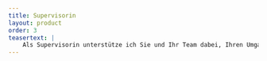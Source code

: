 ```yaml
---
title: Supervisorin
layout: product
order: 3
teasertext: |
    Als Supervisorin unterstütze ich Sie und Ihr Team dabei, Ihren Umgang mit Konfliktsituationen zu verbessern. Die (systemische) Supervision ist aus der sozialen Arbeit bekannt. Sie wird als Mittel zur angeleiteten Reflexion jedoch auch zunehmend außerhalb dieser Branche angewandt. Im Rahmen einer ersten Kontaktaufnahme erörtere ich mit Ihnen den konkreten Sachverhalt und zeige die Möglichkeiten einer Supervision auf. Oft entwickeln sich in Teams berufliche Belastungssituationen, die gemeinsam zu lösen sind. Ich verstehe mich als Begleiterin eines solchen Entwicklungsprozesses. Als Supervisorin orientiere ich mich am Menschenbild der Humanistischen Psychologie. Meine Arbeit basiert auf der Vorgabe, Menschen als verantwortungsvoll, entscheidungs- und freiheitsfähig wahrzunehmen. 
---
```

